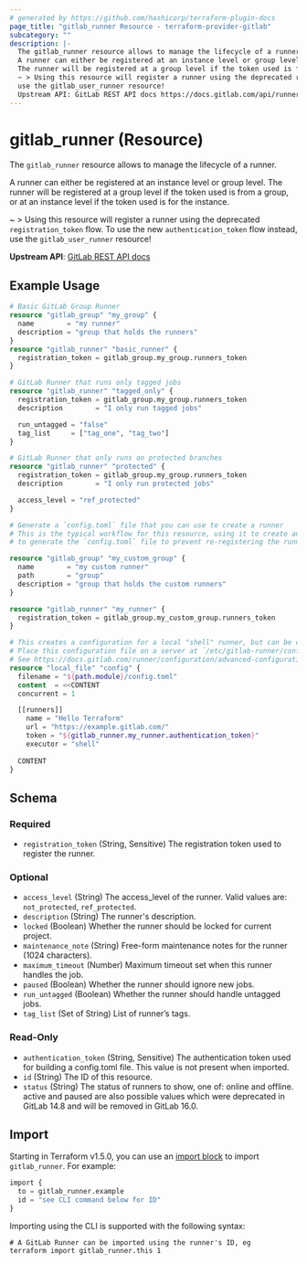 ```yaml
---
# generated by https://github.com/hashicorp/terraform-plugin-docs
page_title: "gitlab_runner Resource - terraform-provider-gitlab"
subcategory: ""
description: |-
  The gitlab_runner resource allows to manage the lifecycle of a runner.
  A runner can either be registered at an instance level or group level.
  The runner will be registered at a group level if the token used is from a group, or at an instance level if the token used is for the instance.
  ~ > Using this resource will register a runner using the deprecated registration_token flow. To use the new authentication_token flow instead,
  use the gitlab_user_runner resource!
  Upstream API: GitLab REST API docs https://docs.gitlab.com/api/runners/#register-a-new-runner
---
```


# gitlab_runner (Resource)

The `gitlab_runner` resource allows to manage the lifecycle of a runner.

A runner can either be registered at an instance level or group level.
The runner will be registered at a group level if the token used is from a group, or at an instance level if the token used is for the instance.

~ > Using this resource will register a runner using the deprecated `registration_token` flow. To use the new `authentication_token` flow instead,
use the `gitlab_user_runner` resource!

**Upstream API**: [GitLab REST API docs](https://docs.gitlab.com/api/runners/#register-a-new-runner)

## Example Usage

```terraform
# Basic GitLab Group Runner
resource "gitlab_group" "my_group" {
  name        = "my runner"
  description = "group that holds the runners"
}
resource "gitlab_runner" "basic_runner" {
  registration_token = gitlab_group.my_group.runners_token
}

# GitLab Runner that runs only tagged jobs
resource "gitlab_runner" "tagged_only" {
  registration_token = gitlab_group.my_group.runners_token
  description        = "I only run tagged jobs"

  run_untagged = "false"
  tag_list     = ["tag_one", "tag_two"]
}

# GitLab Runner that only runs on protected branches
resource "gitlab_runner" "protected" {
  registration_token = gitlab_group.my_group.runners_token
  description        = "I only run protected jobs"

  access_level = "ref_protected"
}

# Generate a `config.toml` file that you can use to create a runner
# This is the typical workflow for this resource, using it to create an authentication_token which can then be used
# to generate the `config.toml` file to prevent re-registering the runner every time new hardware is created.

resource "gitlab_group" "my_custom_group" {
  name        = "my custom runner"
  path        = "group"
  description = "group that holds the custom runners"
}

resource "gitlab_runner" "my_runner" {
  registration_token = gitlab_group.my_custom_group.runners_token
}

# This creates a configuration for a local "shell" runner, but can be changed to generate whatever is needed.
# Place this configuration file on a server at `/etc/gitlab-runner/config.toml`, then run `gitlab-runner start`.
# See https://docs.gitlab.com/runner/configuration/advanced-configuration/ for more information.
resource "local_file" "config" {
  filename = "${path.module}/config.toml"
  content  = <<CONTENT
  concurrent = 1

  [[runners]]
    name = "Hello Terraform"
    url = "https://example.gitlab.com/"
    token = "${gitlab_runner.my_runner.authentication_token}"
    executor = "shell"
    
  CONTENT
}
```

<!-- schema generated by tfplugindocs -->
## Schema

### Required

- `registration_token` (String, Sensitive) The registration token used to register the runner.

### Optional

- `access_level` (String) The access_level of the runner. Valid values are: `not_protected`, `ref_protected`.
- `description` (String) The runner's description.
- `locked` (Boolean) Whether the runner should be locked for current project.
- `maintenance_note` (String) Free-form maintenance notes for the runner (1024 characters).
- `maximum_timeout` (Number) Maximum timeout set when this runner handles the job.
- `paused` (Boolean) Whether the runner should ignore new jobs.
- `run_untagged` (Boolean) Whether the runner should handle untagged jobs.
- `tag_list` (Set of String) List of runner’s tags.

### Read-Only

- `authentication_token` (String, Sensitive) The authentication token used for building a config.toml file. This value is not present when imported.
- `id` (String) The ID of this resource.
- `status` (String) The status of runners to show, one of: online and offline. active and paused are also possible values
				              which were deprecated in GitLab 14.8 and will be removed in GitLab 16.0.

## Import

Starting in Terraform v1.5.0, you can use an [import block](https://developer.hashicorp.com/terraform/language/import) to import `gitlab_runner`. For example:

```terraform
import {
  to = gitlab_runner.example
  id = "see CLI command below for ID"
}
```

Importing using the CLI is supported with the following syntax:

```shell
# A GitLab Runner can be imported using the runner's ID, eg
terraform import gitlab_runner.this 1
```
